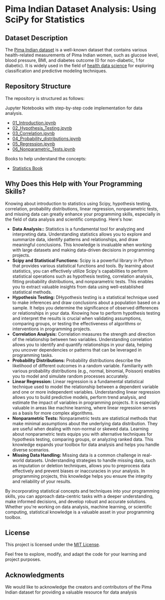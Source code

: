 # Pima Indian Dataset Analysis: Using SciPy for Statistics


## Dataset Description

The [Pima Indian dataset](https://github.com/cloudpedagogy/data-science-programming/blob/main/books/Pima_Indian_Dataset.ipynb) is a well-known dataset that contains various health-related measurements of Pima Indian women, such as glucose level, blood pressure, BMI, and diabetes outcome (0 for non-diabetic, 1 for diabetic). It is widely used in the field of [health data science](https://github.com/cloudpedagogy/data-science-programming/blob/main/books/Health_Data_Science.ipynb) for exploring classification and predictive modeling techniques.

## Repository Structure
The repository is structured as follows:

 Jupyter Notebooks with step-by-step code implementation for data analysis.
  - [01_Introduction.ipynb](https://github.com/cloudpedagogy/data-science-programming/blob/main/statistics-scipy/01_Introduction.ipynb)
  - [02_Hypothesis_Testing.ipynb](https://github.com/cloudpedagogy/data-science-programming/blob/main/statistics-scipy/02_Hypothesis_Testing.ipynb)
  - [03_Correlation.ipynb](https://github.com/cloudpedagogy/data-science-programming/blob/main/statistics-scipy/03_Correlation.ipynb)
  - [04_Probability_distributions.ipynb](https://github.com/cloudpedagogy/data-science-programming/blob/main/statistics-scipy/04_Probability_distributions.ipynb)
  - [05_Regression.ipynb](https://github.com/cloudpedagogy/data-science-programming/blob/main/statistics-scipy/05_Regression.ipynb)
  - [06_Nonparametric_Tests.ipynb](https://github.com/cloudpedagogy/data-science-programming/blob/main/statistics-scipy/06_Nonparametric_Tests.ipynb)

Books to help understand the concepts:
  - [Statistics Book](https://github.com/cloudpedagogy/books/blob/main/Statistics.ipynb)

## Why Does this Help with Your Programming Skills?
Knowing about introduction to statistics using Scipy, hypothesis testing, correlation, probability distributions, linear regression, nonparametric tests, and missing data can greatly enhance your programming skills, especially in the field of data analysis and scientific computing. Here's how:

- **Data Analysis::** Statistics is a fundamental tool for analyzing and interpreting data. Understanding statistics allows you to explore and summarize data, identify patterns and relationships, and draw meaningful conclusions. This knowledge is invaluable when working with large datasets and making data-driven decisions in programming projects.
- **Scipy and Statistical Functions:** Scipy is a powerful library in Python that provides various statistical functions and tools. By learning about statistics, you can effectively utilize Scipy's capabilities to perform statistical operations such as hypothesis testing, correlation analysis, fitting probability distributions, and nonparametric tests. This enables you to extract valuable insights from data using well-established statistical methods.
- **Hypothesis Testing:** DHypothesis testing is a statistical technique used to make inferences and draw conclusions about a population based on a sample. It helps you determine the significance of observed differences or relationships in your data. Knowing how to perform hypothesis testing and interpret the results is crucial when validating assumptions, comparing groups, or testing the effectiveness of algorithms or interventions in programming projects.
- **Correlation Analysis:** Correlation measures the strength and direction of the relationship between two variables. Understanding correlation allows you to identify and quantify relationships in your data, helping you uncover dependencies or patterns that can be leveraged in programming tasks. 
- **Probability Distributions:** Probability distributions describe the likelihood of different outcomes in a random variable. Familiarity with various probability distributions (e.g., normal, binomial, Poisson) enables you to model and simulate random processes accurately. 
- **Linear Regression:** Linear regression is a fundamental statistical technique used to model the relationship between a dependent variable and one or more independent variables. Understanding linear regression allows you to build predictive models, perform trend analysis, and estimate the impact of variables in programming projects. It is especially valuable in areas like machine learning, where linear regression serves as a basis for more complex algorithms.
- **Nonparametric Tests:**  Nonparametric tests are statistical methods that make minimal assumptions about the underlying data distribution. They are useful when dealing with non-normal or skewed data. Learning about nonparametric tests equips you with alternative techniques for hypothesis testing, comparing groups, or analyzing ranked data. This knowledge expands your toolbox for data analysis and helps you handle diverse scenarios.
- **Missing Data Handling:** Missing data is a common challenge in real-world datasets. Understanding strategies to handle missing data, such as imputation or deletion techniques, allows you to preprocess data effectively and prevent biases or inaccuracies in your analysis. In programming projects, this knowledge helps you ensure the integrity and reliability of your results.

By incorporating statistical concepts and techniques into your programming skills, you can approach data-centric tasks with a deeper understanding, make informed decisions, and develop robust and accurate solutions. Whether you're working on data analysis, machine learning, or scientific computing, statistical knowledge is a valuable asset in your programming toolbox.

## License
This project is licensed under the [MIT License](LICENSE).

Feel free to explore, modify, and adapt the code for your learning and project purposes.

## Acknowledgments
We would like to acknowledge the creators and contributors of the Pima Indian dataset for providing a valuable resource for data analysis

